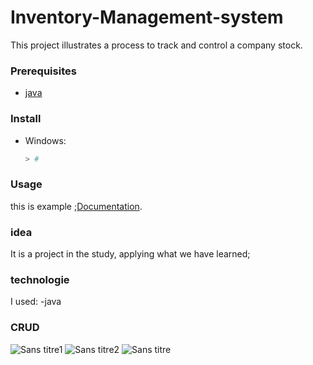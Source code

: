 # Inventory-Management-system
This project illustrates a process to track and control a company stock. 




### Prerequisites


* [java](https://www.java.org/)

### Install

* Windows:

    ```powershell
    > # 
    ```

### Usage


this is example ;[Documentation](https://www.amazon.de/).





### idea
It is a project in the study, applying what we have learned;
### technologie 
I used:
    -java

### CRUD 
![Sans titre1](https://user-images.githubusercontent.com/79637137/191532972-63957165-98d6-4867-9d6f-bf4b3d76a843.png)
![Sans titre2](https://user-images.githubusercontent.com/79637137/191532978-ba38a864-eec0-4f87-8ccb-f871944c57c0.png)
![Sans titre](https://user-images.githubusercontent.com/79637137/191532988-9c4123cd-fb6a-4c85-a20d-1a853ce8cc2e.png)
